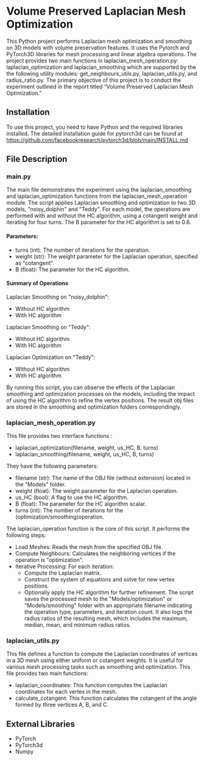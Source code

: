 # Volume Preserved Laplacian Mesh Optimization
This Python project performs Laplacian mesh optimization and smoothing on 3D models with volume preservation features. It uses the Pytorch and PyTorch3D libraries for mesh processing and linear algebra operations. The project provides two main functions in laplacian_mesh_operation.py: laplacian_optimization and laplacian_smoothing which are supported by the the following utility modules: get_neighbours_utils.py, laplacian_utils.py, and radius_ratio.py. The primary objective of this project is to conduct the experiment outlined in the report titled “Volume Preserved Laplacian Mesh Optimization.”
## Installation 
To use this project, you need to have Python and the required libraries installed. The detailed installation guide for pytorch3d can be found at https://github.com/facebookresearch/pytorch3d/blob/main/INSTALL.md
## File Description
### main.py
The main file demonstrates the experiment using the laplacian_smoothing and laplacian_optimization functions from the laplacian_mesh_operation module. The script applies Laplacian smoothing and optimization to two 3D models, "noisy_dolphin" and "Teddy". For each model, the operations are performed with and without the HC algorithm, using a cotangent weight and iterating for four turns. The B parameter for the HC algorithm is set to 0.6.
#### Parameters:
- turns (int): The number of iterations for the operation.
- weight (str): The weight parameter for the Laplacian operation, specified as "cotangent".
- B (float): The parameter for the HC algorithm.
#### Summary of Operations
Laplacian Smoothing on "noisy_dolphin":

- Without HC algorithm
- With HC algorithm
  
Laplacian Smoothing on "Teddy":

- Without HC algorithm
- With HC algorithm
  
Laplacian Optimization on "Teddy":

- Without HC algorithm
- With HC algorithm
  
By running this script, you can observe the effects of the Laplacian smoothing and optimization processes on the models, including the impact of using the HC algorithm to refine the vertex positions. The result obj files are stored in the smoothing and optimization folders correspondingly.
### laplacian_mesh_operation.py
This file provides two interface functions :
- laplacian_optimization(filename, weight, us_HC, B, turns)
- laplacian_smoothing(filename, weight, us_HC, B, turns)

They have the following parameters:

- filename (str): The name of the OBJ file (without extension) located in the "Models" folder.
- weight (float): The weight parameter for the Laplacian operation.
- us_HC (bool): A flag to use the HC algorithm.
- B (float): The parameter for the HC algorithm scalar.
- turns (int): The number of iterations for the (optimization/smoothing)operation.
  
The laplacian_operation function is the core of this script. It performs the following steps:
- Load Meshes: Reads the mesh from the specified OBJ file.
- Compute Neighbours: Calculates the neighboring vertices if the operation is "optimization".
- Iterative Processing: For each iteration:
  * Compute the Laplacian matrix.
  * Construct the system of equations and solve for new vertex positions.
  * Optionally apply the HC algorithm for further refinement.
The script saves the processed mesh to the "Models/optimization" or "Models/smoothing" folder with an appropriate filename indicating the operation type, parameters, and iteration count. It also logs the radius ratios of the resulting mesh, which includes the maximum, median, mean, and minimum radius ratios.

### laplacian_utils.py
This file defines a function to compute the Laplacian coordinates of vertices in a 3D mesh using either uniform or cotangent weights. It is useful for various mesh processing tasks such as smoothing and optimization.
This file provides two main functions:
- laplacian_coordinates: This function computes the Laplacian coordinates for each vertex in the mesh.
- calculate_cotangent: This function calculates the cotangent of the angle formed by three vertices A, B, and C.
## External Libraries
- PyTorch
- PyTorch3d
- Numpy
